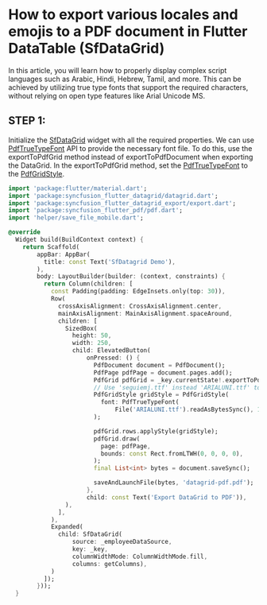 # How to export various locales and emojis to a PDF document in Flutter DataTable (SfDataGrid)

In this article, you will learn how to properly display complex script languages such as Arabic, Hindi, Hebrew, Tamil, and more. This can be achieved by utilizing true type fonts that support the required characters, without relying on open type features like Arial Unicode MS.

## STEP 1:
Initialize the [SfDataGrid](https://pub.dev/documentation/syncfusion_flutter_datagrid/latest/datagrid/SfDataGrid-class.html) widget with all the required properties. We can use  [PdfTrueTypeFont](https://pub.dev/documentation/syncfusion_flutter_pdf/latest/pdf/PdfTrueTypeFont-class.html) API to provide the necessary font file. To do this, use the exportToPdfGrid method instead of exportToPdfDocument when exporting the DataGrid. In the exportToPdfGrid method, set the [PdfTrueTypeFont](https://pub.dev/documentation/syncfusion_flutter_pdf/latest/pdf/PdfTrueTypeFont-class.html) to the [PdfGridStyle](https://pub.dev/documentation/syncfusion_flutter_pdf/latest/pdf/PdfGridStyle-class.html).

```dart
import 'package:flutter/material.dart';
import 'package:syncfusion_flutter_datagrid/datagrid.dart';
import 'package:syncfusion_flutter_datagrid_export/export.dart';
import 'package:syncfusion_flutter_pdf/pdf.dart';
import 'helper/save_file_mobile.dart';

@override
  Widget build(BuildContext context) {
    return Scaffold(
        appBar: AppBar(
          title: const Text('SfDatagrid Demo'),
        ),
        body: LayoutBuilder(builder: (context, constraints) {
          return Column(children: [
            const Padding(padding: EdgeInsets.only(top: 30)),
            Row(
              crossAxisAlignment: CrossAxisAlignment.center,
              mainAxisAlignment: MainAxisAlignment.spaceAround,
              children: [
                SizedBox(
                  height: 50,
                  width: 250,
                  child: ElevatedButton(
                      onPressed: () {
                        PdfDocument document = PdfDocument();
                        PdfPage pdfPage = document.pages.add();
                        PdfGrid pdfGrid = _key.currentState!.exportToPdfGrid();
                        // Use 'seguiemj.ttf' instead 'ARIALUNI.ttf' to export both font and emoji characters.
                        PdfGridStyle gridStyle = PdfGridStyle(
                          font: PdfTrueTypeFont(
                              File('ARIALUNI.ttf').readAsBytesSync(), 14),
                        );

                        pdfGrid.rows.applyStyle(gridStyle);
                        pdfGrid.draw(
                          page: pdfPage,
                          bounds: const Rect.fromLTWH(0, 0, 0, 0),
                        );
                        final List<int> bytes = document.saveSync();

                        saveAndLaunchFile(bytes, 'datagrid-pdf.pdf');
                      },
                      child: const Text('Export DataGrid to PDF')),
                ),
              ],
            ),
            Expanded(
              child: SfDataGrid(
                  source: _employeeDataSource,
                  key: _key,
                  columnWidthMode: ColumnWidthMode.fill,
                  columns: getColumns),
            )
          ]);
        }));
  }

```